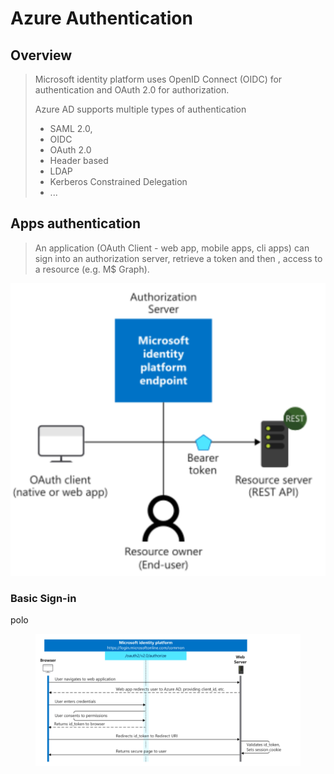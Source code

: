 # Azure Authentication

## Overview

> Microsoft identity platform uses OpenID Connect (OIDC) for authentication and OAuth 2.0 for authorization.
>
> Azure AD supports multiple types of authentication
>
> * SAML 2.0,&#x20;
> * OIDC&#x20;
> * OAuth 2.0&#x20;
> * Header based
> * LDAP
> * Kerberos Constrained Delegation
> * ...

## Apps authentication

> An application (OAuth Client - web app, mobile apps, cli apps) can sign into an authorization server, retrieve a token and then , access to a resource (e.g. M$ Graph).

![](<../../../.gitbook/assets/image (2).png>)

### Basic Sign-in

polo

<figure><img src="../../../.gitbook/assets/image (11).png" alt=""><figcaption></figcaption></figure>

